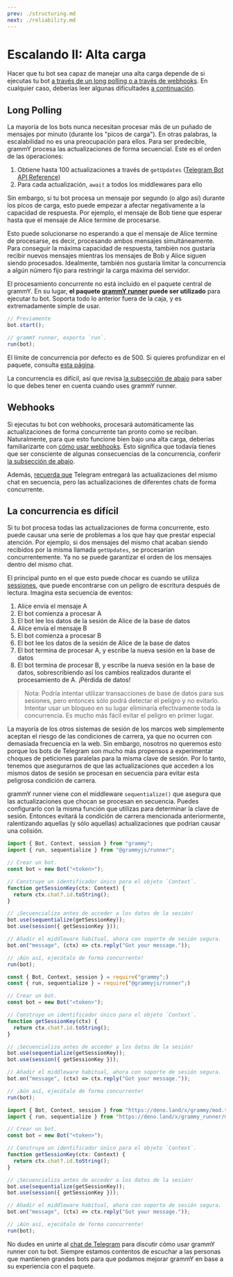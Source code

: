 ```yaml
---
prev: ./structuring.md
next: ./reliability.md
---
```


# Escalando II: Alta carga

Hacer que tu bot sea capaz de manejar una alta carga depende de si ejecutas tu bot [a través de un long polling o a través de webhooks](/guide/deployment-types.md).
En cualquier caso, deberías leer algunas dificultades [a continuación](#concurrency-is-hard).

## Long Polling

La mayoría de los bots nunca necesitan procesar más de un puñado de mensajes por minuto (durante los "picos de carga").
En otras palabras, la escalabilidad no es una preocupación para ellos.
Para ser predecible, grammY procesa las actualizaciones de forma secuencial.
Este es el orden de las operaciones:

1. Obtiene hasta 100 actualizaciones a través de `getUpdates` ([Telegram Bot API Reference](https://core.telegram.org/bots/api#getupdates))
2. Para cada actualización, `await` a todos los middlewares para ello

Sin embargo, si tu bot procesa un mensaje por segundo (o algo así) durante los picos de carga, esto puede empezar a afectar negativamente a la capacidad de respuesta.
Por ejemplo, el mensaje de Bob tiene que esperar hasta que el mensaje de Alice termine de procesarse.

Esto puede solucionarse no esperando a que el mensaje de Alice termine de procesarse, es decir, procesando ambos mensajes simultáneamente.
Para conseguir la máxima capacidad de respuesta, también nos gustaría recibir nuevos mensajes mientras los mensajes de Bob y Alice siguen siendo procesados.
Idealmente, también nos gustaría limitar la concurrencia a algún número fijo para restringir la carga máxima del servidor.

El procesamiento concurrente no está incluido en el paquete central de grammY.
En su lugar, **el paquete [grammY runner](/plugins/runner.md) puede ser utilizado** para ejecutar tu bot.
Soporta todo lo anterior fuera de la caja, y es extremadamente simple de usar.

```ts
// Previamente
bot.start();

// grammY runner, exporta `run`.
run(bot);
```

El límite de concurrencia por defecto es de 500.
Si quieres profundizar en el paquete, consulta [esta página](/plugins/runner.md).

La concurrencia es difícil, así que revisa [la subsección de abajo](#concurrency-is-hard) para saber lo que debes tener en cuenta cuando uses grammY runner.

## Webhooks

Si ejecutas tu bot con webhooks, procesará automáticamente las actualizaciones de forma concurrente tan pronto como se reciban.
Naturalmente, para que esto funcione bien bajo una alta carga, deberías familiarizarte con [cómo usar webhooks](/guide/deployment-types.md#how-to-use-1).
Esto significa que todavía tienes que ser consciente de algunas consecuencias de la concurrencia, conferir [la subsección de abajo](##concurrency-is-hard).

Además, [recuerda que](/guide/deployment-types.html#ending-webhook-requests-in-time) Telegram entregará las actualizaciones del mismo chat en secuencia, pero las actualizaciones de diferentes chats de forma concurrente.

## La concurrencia es difícil

Si tu bot procesa todas las actualizaciones de forma concurrente, esto puede causar una serie de problemas a los que hay que prestar especial atención.
Por ejemplo, si dos mensajes del mismo chat acaban siendo recibidos por la misma llamada `getUpdates`, se procesarían concurrentemente.
Ya no se puede garantizar el orden de los mensajes dentro del mismo chat.

El principal punto en el que esto puede chocar es cuando se utiliza [sessiones](/plugins/session.md), que puede encontrarse con un peligro de escritura después de lectura.
Imagina esta secuencia de eventos:

1. Alice envía el mensaje A
2. El bot comienza a procesar A
3. El bot lee los datos de la sesión de Alice de la base de datos
4. Alice envía el mensaje B
5. El bot comienza a procesar B
6. El bot lee los datos de la sesión de Alice de la base de datos
7. El bot termina de procesar A, y escribe la nueva sesión en la base de datos
8. El bot termina de procesar B, y escribe la nueva sesión en la base de datos, sobrescribiendo así los cambios realizados durante el procesamiento de A.
   ¡Pérdida de datos!

> Nota: Podría intentar utilizar transacciones de base de datos para sus sesiones, pero entonces sólo podrá detectar el peligro y no evitarlo.
> Intentar usar un bloqueo en su lugar eliminaría efectivamente toda la concurrencia.
> Es mucho más fácil evitar el peligro en primer lugar.

La mayoría de los otros sistemas de sesión de los marcos web simplemente aceptan el riesgo de las condiciones de carrera, ya que no ocurren con demasiada frecuencia en la web.
Sin embargo, nosotros no queremos esto porque los bots de Telegram son mucho más propensos a experimentar choques de peticiones paralelas para la misma clave de sesión.
Por lo tanto, tenemos que asegurarnos de que las actualizaciones que acceden a los mismos datos de sesión se procesan en secuencia para evitar esta peligrosa condición de carrera.

grammY runner viene con el middleware `sequentialize()` que asegura que las actualizaciones que chocan se procesan en secuencia.
Puedes configurarlo con la misma función que utilizas para determinar la clave de sesión.
Entonces evitará la condición de carrera mencionada anteriormente, ralentizando aquellas (y sólo aquellas) actualizaciones que podrían causar una colisión.

<CodeGroup>
  <CodeGroupItem title="TypeScript" active>

```ts
import { Bot, Context, session } from "grammy";
import { run, sequentialize } from "@grammyjs/runner";

// Crear un bot.
const bot = new Bot("<token>");

// Construye un identificador único para el objeto `Context`.
function getSessionKey(ctx: Context) {
  return ctx.chat?.id.toString();
}

// ¡Secuencializa antes de acceder a los datos de la sesión!
bot.use(sequentialize(getSessionKey));
bot.use(session({ getSessionKey }));

// Añadir el middleware habitual, ahora con soporte de sesión segura.
bot.on("message", (ctx) => ctx.reply("Got your message."));

// ¡Aún así, ejecútalo de forma concurrente!
run(bot);
```

</CodeGroupItem>

<CodeGroupItem title="JavaScript">

```ts
const { Bot, Context, session } = require("grammy";)
const { run, sequentialize } = require("@grammyjs/runner";)

// Crear un bot.
const bot = new Bot("<token>");

// Construye un identificador único para el objeto `Context`.
function getSessionKey(ctx) {
  return ctx.chat?.id.toString();
}

// ¡Secuencializa antes de acceder a los datos de la sesión!
bot.use(sequentialize(getSessionKey));
bot.use(session({ getSessionKey }));

// Añadir el middleware habitual, ahora con soporte de sesión segura.
bot.on("message", (ctx) => ctx.reply("Got your message."));

// ¡Aún así, ejecútalo de forma concurrente!
run(bot);
```

</CodeGroupItem>
 <CodeGroupItem title="Deno">

```ts
import { Bot, Context, session } from "https://deno.land/x/grammy/mod.ts";
import { run, sequentialize } from "https://deno.land/x/grammy_runner/mod.ts";

// Crear un bot.
const bot = new Bot("<token>");

// Construye un identificador único para el objeto `Context`.
function getSessionKey(ctx: Context) {
  return ctx.chat?.id.toString();
}

// ¡Secuencializa antes de acceder a los datos de la sesión!
bot.use(sequentialize(getSessionKey));
bot.use(session({ getSessionKey }));

// Añadir el middleware habitual, ahora con soporte de sesión segura.
bot.on("message", (ctx) => ctx.reply("Got your message."));

// ¡Aún así, ejecútalo de forma concurrente!
run(bot);
```

</CodeGroupItem>
</CodeGroup>

No dudes en unirte al [chat de Telegram](https://t.me/grammjs) para discutir cómo usar grammY runner con tu bot.
Siempre estamos contentos de escuchar a las personas que mantienen grandes bots para que podamos mejorar grammY en base a su experiencia con el paquete.

